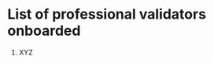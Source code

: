 # List of professional validators onboarded

1. XYZ 

[//]: # (TODO)
[//]: # (Add list of validators on-boarded)